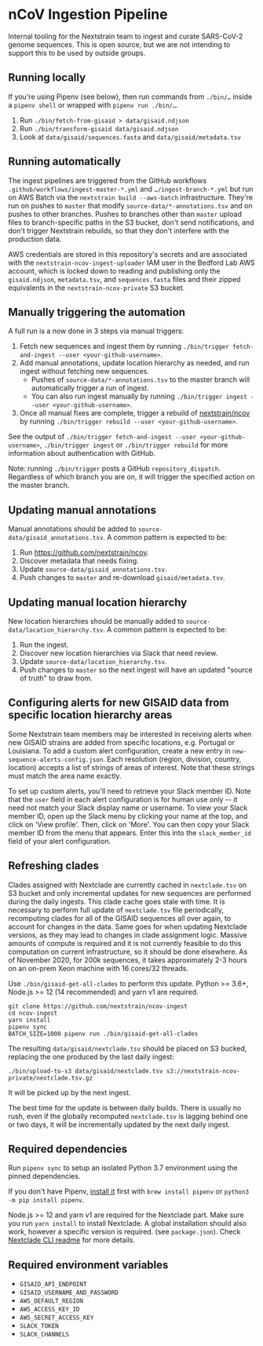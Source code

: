 # nCoV Ingestion Pipeline

Internal tooling for the Nextstrain team to ingest and curate SARS-CoV-2 genome sequences. This is open source, but we are not intending to support this to be used by outside groups.

## Running locally
If you're using Pipenv (see below), then run commands from `./bin/…` inside a `pipenv shell` or wrapped with `pipenv run ./bin/…`.

1. Run `./bin/fetch-from-gisaid > data/gisaid.ndjson`
2. Run `./bin/transform-gisaid data/gisaid.ndjson`
3. Look at `data/gisaid/sequences.fasta` and `data/gisaid/metadata.tsv`

## Running automatically
The ingest pipelines are triggered from the GitHub workflows `.github/workflows/ingest-master-*.yml` and `…/ingest-branch-*.yml` but run on AWS Batch via the `nextstrain build --aws-batch` infrastructure.
They're run on pushes to `master` that modify `source-data/*-annotations.tsv` and on pushes to other branches.
Pushes to branches other than `master` upload files to branch-specific paths in the S3 bucket, don't send notifications, and don't trigger Nextstrain rebuilds, so that they don't interfere with the production data.

AWS credentials are stored in this repository's secrets and are associated with the `nextstrain-ncov-ingest-uploader` IAM user in the Bedford Lab AWS account, which is locked down to reading and publishing only the `gisaid.ndjson`, `metadata.tsv`, and `sequences.fasta` files and their zipped equivalents in the `nextstrain-ncov-private` S3 bucket.

## Manually triggering the automation
A full run is a now done in 3 steps via manual triggers:
1. Fetch new sequences and ingest them by running `./bin/trigger fetch-and-ingest --user <your-github-username>`.
2. Add manual annotations, update location hierarchy as needed, and run ingest without fetching new sequences.
    * Pushes of `source-data/*-annotations.tsv` to the master branch will automatically trigger a run of ingest.
    * You can also run ingest manually by running `./bin/trigger ingest --user <your-github-username>`.
3. Once all manual fixes are complete, trigger a rebuild of [nextstrain/ncov](https://github.com/nextstrain/ncov) by running `./bin/trigger rebuild --user <your-github-username>`.

See the output of `./bin/trigger fetch-and-ingest --user <your-github-username>`, `./bin/trigger ingest` or `./bin/trigger rebuild` for more information about authentication with GitHub.

Note: running `./bin/trigger` posts a GitHub `repository_dispatch`.
Regardless of which branch you are on, it will trigger the specified action on the master branch.

## Updating manual annotations
Manual annotations should be added to `source-data/gisaid_annotations.tsv`.
A common pattern is expected to be:

 1. Run <https://github.com/nextstrain/ncov>.
 2. Discover metadata that needs fixing.
 3. Update `source-data/gisaid_annotations.tsv`.
 4. Push changes to `master` and re-download `gisaid/metadata.tsv`.

## Updating manual location hierarchy
New location hierarchies should be manually added to `source-data/location_hierarchy.tsv`.
A common pattern is expected to be:

 1. Run the ingest.
 2. Discover new location hierarchies via Slack that need review.
 3. Update `source-data/location_hierarchy.tsv`.
 4. Push changes to `master` so the next ingest will have an updated "source of truth" to draw from.

## Configuring alerts for new GISAID data from specific location hierarchy areas
Some Nextstrain team members may be interested in receiving alerts when new GISAID strains are added from specific locations, e.g. Portugal or Louisiana.
To add a custom alert configuration, create a new entry in `new-sequence-alerts-config.json`.
Each resolution (region, division, country, location) accepts a list of strings of areas of interest.
Note that these strings must match the area name exactly.

To set up custom alerts, you'll need to retrieve your Slack member ID.
Note that the `user` field in each alert configuration is for human use only -- it need not match your Slack display name or username.
To view your Slack member ID, open up the Slack menu by clicking your name at the top, and click on 'View profile'.
Then, click on 'More'.
You can then copy your Slack member ID from the menu that appears.
Enter this into the `slack_member_id` field of your alert configuration.

## Refreshing clades

Clades assigned with Nextclade are currently cached in `nextclade.tsv` on S3 bucket and only incremental updates for new sequences are performed during the daily ingests. This clade cache goes stale with time. It is necessary to perform full update of `nextclade.tsv` file periodically, recomputing clades for all of the GISAID sequences all over again, to account for changes in the data. Same goes for when updating Nextclade versions, as they may lead to changes in clade assignment logic. Massive amounts of compute is required and it is not currently feasible to do this computation on current infrastructure, so it should be done elsewhere. As of November 2020, for 200k sequences, it takes approximately 2-3 hours on an on-prem Xeon machine with 16 cores/32 threads.

Use `./bin/gisaid-get-all-clades` to perform this update.
Python >= 3.6+, Node.js >= 12 (14 recommended) and yarn v1 are required.

```
git clone https://github.com/nextstrain/ncov-ingest
cd ncov-ingest
yarn install
pipenv sync
BATCH_SIZE=1000 pipenv run ./bin/gisaid-get-all-clades
```

The resulting `data/gisaid/nextclade.tsv` should be placed on S3 bucked, replacing the one produced by the last daily ingest:

```
./bin/upload-to-s3 data/gisaid/nextclade.tsv s3://nextstrain-ncov-private/nextclade.tsv.gz
```

It will be picked up by the next ingest.

The best time for the update is between daily builds. There is usually no rush, even if the globally recomputed `nextclade.tsv` is lagging behind one or two days, it will be incrementally updated by the next daily ingest.


## Required dependencies
Run `pipenv sync` to setup an isolated Python 3.7 environment using the pinned dependencies.

If you don't have Pipenv, [install it](https://pipenv.pypa.io/en/latest/install/#installing-pipenv) first with `brew install pipenv` or `python3 -m pip install pipenv`.

Node.js >= 12 and yarn v1 are required for the Nextclade part. Make sure you run `yarn install` to install Nextclade. A global installation should also work, however a specific version is required. (see `package.json`). Check [Nextclade CLI readme](https://github.com/nextstrain/nextclade/blob/master/packages/cli/README.md#getting-started) for more details.

## Required environment variables
* `GISAID_API_ENDPOINT`
* `GISAID_USERNAME_AND_PASSWORD`
* `AWS_DEFAULT_REGION`
* `AWS_ACCESS_KEY_ID`
* `AWS_SECRET_ACCESS_KEY`
* `SLACK_TOKEN`
* `SLACK_CHANNELS`
